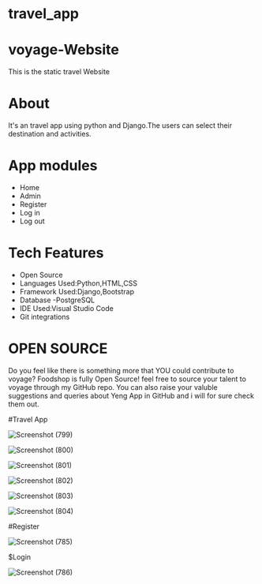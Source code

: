 # travel_app
# voyage-Website
This is the static travel Website 

# About

It's an travel app using python and Django.The users can select their destination and activities.

# App modules

* Home
* Admin
* Register
* Log in
* Log out

# Tech Features

* Open Source
* Languages Used:Python,HTML,CSS
* Framework Used:Django,Bootstrap
* Database -PostgreSQL
* IDE Used:Visual Studio Code
* Git integrations

# OPEN SOURCE

Do you feel like there is something more that YOU could contribute to voyage? Foodshop is fully Open Source! feel free to source your talent to voyage through my GitHub repo. You can also raise your valuble suggestions and queries about Yeng App in GitHub and i will for sure check them out.

#Travel App

![Screenshot (799)](https://user-images.githubusercontent.com/81959303/213683773-7d79d105-9452-4902-a344-751b14949268.png)

![Screenshot (800)](https://user-images.githubusercontent.com/81959303/213683800-871bac0b-e985-4028-9f24-993fd494ac93.png)

![Screenshot (801)](https://user-images.githubusercontent.com/81959303/213683809-6a7b6401-2a4a-4017-81de-7b09c9b33795.png)

![Screenshot (802)](https://user-images.githubusercontent.com/81959303/213683821-e689b920-3b03-4a34-9002-a9adc04948c4.png)

![Screenshot (803)](https://user-images.githubusercontent.com/81959303/213683844-f3a37ced-b685-4d0e-b1d9-21faf6d970de.png)

![Screenshot (804)](https://user-images.githubusercontent.com/81959303/213683864-1c887a5e-a8cb-41be-9b42-6fb1939419fe.png)

#Register

![Screenshot (785)](https://user-images.githubusercontent.com/81959303/213680782-ba82876f-8526-4c07-b308-a68eb32e103e.png)

$Login

![Screenshot (786)](https://user-images.githubusercontent.com/81959303/213680818-fe8f57b9-dda7-4bef-a229-e8ed7d8c806a.png)
